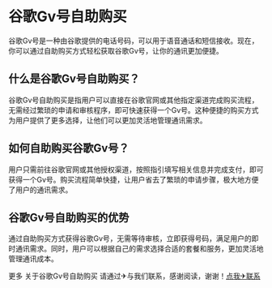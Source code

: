 # 谷歌Gv号自助购买

谷歌Gv号是一种由谷歌提供的电话号码，可以用于语音通话和短信接收。现在，你可以通过自助购买方式轻松获取谷歌Gv号，让你的通讯更加便捷。

## 什么是谷歌Gv号自助购买？

谷歌Gv号自助购买是指用户可以直接在谷歌官网或其他指定渠道完成购买流程，无需经过繁琐的申请和审核程序，即可快速获得一个Gv号。这种便捷的购买方式为用户提供了更多选择，让他们可以更加灵活地管理通讯需求。

## 如何自助购买谷歌Gv号？

用户只需前往谷歌官网或其他授权渠道，按照指引填写相关信息并完成支付，即可获得一个Gv号。购买流程简单快捷，让用户省去了繁琐的申请步骤，极大地方便了用户的通讯需求。

## 谷歌Gv号自助购买的优势

通过自助购买方式获得谷歌Gv号，无需等待审核，立即获得号码，满足用户的即时通讯需求。同时，用户可以根据自己的需求选择合适的套餐和服务，更加灵活地管理通讯成本。

更多 关于谷歌Gv号自助购买 请通过✈与我们联系，感谢阅读，谢谢！[点我✈联系](https://lm.k02.cc)